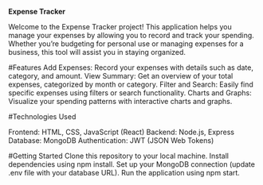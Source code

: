 **Expense Tracker**

Welcome to the Expense Tracker project! This application helps you manage your expenses by allowing you to record and track your spending. Whether you’re budgeting for personal use or managing expenses for a business, this tool will assist you in staying organized.

#Features
Add Expenses: Record your expenses with details such as date, category, and amount.
View Summary: Get an overview of your total expenses, categorized by month or category.
Filter and Search: Easily find specific expenses using filters or search functionality.
Charts and Graphs: Visualize your spending patterns with interactive charts and graphs.

#Technologies Used

Frontend: HTML, CSS, JavaScript (React)
Backend: Node.js, Express
Database: MongoDB
Authentication: JWT (JSON Web Tokens)

#Getting Started
Clone this repository to your local machine.
Install dependencies using npm install.
Set up your MongoDB connection (update .env file with your database URL).
Run the application using npm start.
